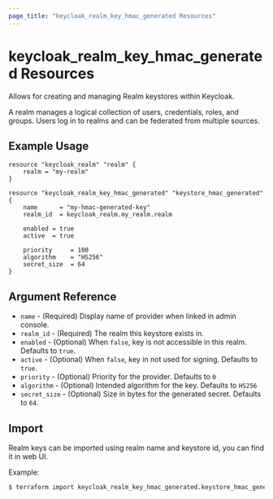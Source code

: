 ```yaml
---
page_title: "keycloak_realm_key_hmac_generated Resources"
---
```


# keycloak\_realm\_key\_hmac_generated Resources

Allows for creating and managing Realm keystores within Keycloak.

A realm manages a logical collection of users, credentials, roles, and groups. Users log in to realms and can be federated
from multiple sources.

## Example Usage

```hcl
resource "keycloak_realm" "realm" {
	realm = "my-realm"
}

resource "keycloak_realm_key_hmac_generated" "keystore_hmac_generated" {
	name      = "my-hmac-generated-key"
	realm_id  = keycloak_realm.my_realm.realm

	enabled = true
	active  = true

	priority     = 100
	algorithm    = "HS256"
	secret_size  = 64
}
```

## Argument Reference

- `name` - (Required) Display name of provider when linked in admin console.
- `realm_id` - (Required) The realm this keystore exists in.
- `enabled` - (Optional) When `false`, key is not accessible in this realm. Defaults to `true`.
- `active` - (Optional) When `false`, key in not used for signing. Defaults to `true`.
- `priority` - (Optional) Priority for the provider. Defaults to `0`
- `algorithm` - (Optional) Intended algorithm for the key. Defaults to `HS256`
- `secret_size` - (Optional) Size in bytes for the generated secret. Defaults to `64`.

## Import

Realm keys can be imported using realm name and keystore id, you can find it in web UI.

Example:

```bash
$ terraform import keycloak_realm_key_hmac_generated.keystore_hmac_generated my-realm/my-realm/618cfba7-49aa-4c09-9a19-2f699b576f0b
```
